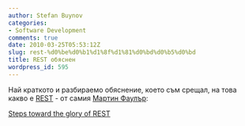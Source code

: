 ```yaml
---
author: Stefan Buynov
categories:
- Software Development
comments: true
date: 2010-03-25T05:53:12Z
slug: rest-%d0%be%d0%b1%d1%8f%d1%81%d0%bd%d0%b5%d0%bd
title: REST обяснен
wordpress_id: 595
---
```


Най краткото и разбираемо обяснение, което съм срещал, на това какво е [REST](http://en.wikipedia.org/wiki/Representational_State_Transfer) - от самия [Мартин Фаулър](http://martinfowler.com/):

[Steps toward the glory of REST](http://martinfowler.com/articles/richardsonMaturityModel.html)

